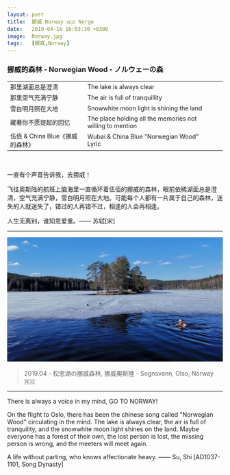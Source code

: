 ```yaml
---
layout: post
title:  挪威 Norway 🇳🇴 Norge
date:   2019-04-16 16:03:30 +0300
image:  Norway.jpg
tags:   [挪威,Norway]
---
```


### 挪威的森林 - Norwegian Wood - ノルウェーの森


<div class="table-container">
  <table>
    <tr><td>那里湖面总是澄清</td><td>The lake is always clear</td></tr>
    <tr><td>那里空气充满宁静</td><td>The air is full of tranquillity</td></tr>
    <tr><td>雪白明月照在大地</td><td>Snowwhite moon light is shining the land<td></tr>
    <tr><td>藏著你不愿提起的回忆</td><td>The place holding all the memories not willing to mention</td></tr>
    <tr><td>伍佰 & China Blue《挪威的森林》</td><td>Wubai & China Blue "Norwegian Wood" Lyric</td></tr>
  </table>
</div>

<br>

一直有个声音告诉我，去挪威！

飞往奥斯陆的航班上脑海里一直循环着伍佰的挪威的森林，眼前依稀湖面总是澄清，空气充满宁静，雪白明月照在大地。可能每个人都有一片属于自己的森林，迷失的人就迷失了，错过的人再错不过，相逢的人会再相逢。   

人生无离别，谁知恩爱重。—— 苏轼[宋]

---

![](/img/norway/norway01.jpg)
> 2019.04 - 松恩湖の挪威森林, 挪威奧斯陸 - Sognsvann, Olso, Norway 🇳🇴 

---
There is always a voice in my mind, GO TO NORWAY!

On the flight to Oslo, there has been the chinese song called "Norwegian Wood" circulating in the mind. The lake is always clear, the air is full of tranquility, and the snowwhite moon light shines on the land. Maybe everyone has a forest of their own, the lost person is lost, the missing person is wrong, and the meeters will meet again.

A life without parting, who knows affectionate heavy. —— Su, Shi [AD1037-1101, Song Dynasty]
